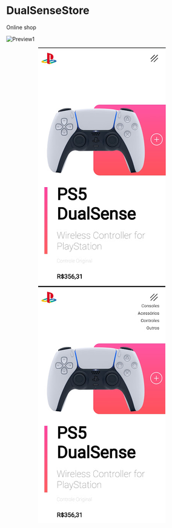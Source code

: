 # DualSenseStore

Online shop 

![Preview1](https://github.com/Guilhermerisu/DualSenseStore/blob/main/assets/pcgifpreview.gif)
 <p align="center">
  <img src="https://github.com/Guilhermerisu/DualSenseStore/blob/main/assets/mobileprint1.jpg">
  <img src="https://github.com/Guilhermerisu/DualSenseStore/blob/main/assets/mobileprint2.jpg">
</p>
